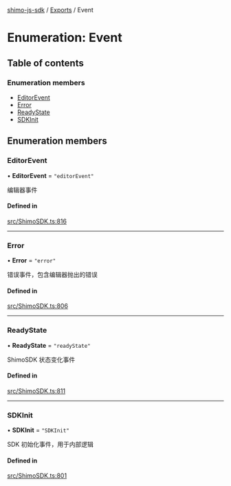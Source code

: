 [shimo-js-sdk](../README.md) / [Exports](../modules.md) / Event

# Enumeration: Event

## Table of contents

### Enumeration members

- [EditorEvent](Event.md#editorevent)
- [Error](Event.md#error)
- [ReadyState](Event.md#readystate)
- [SDKInit](Event.md#sdkinit)

## Enumeration members

### EditorEvent

• **EditorEvent** = `"editorEvent"`

编辑器事件

#### Defined in

[src/ShimoSDK.ts:816](https://github.com/shimohq/shimo-js-sdk/blob/e258913/src/ShimoSDK.ts#L816)

___

### Error

• **Error** = `"error"`

错误事件，包含编辑器抛出的错误

#### Defined in

[src/ShimoSDK.ts:806](https://github.com/shimohq/shimo-js-sdk/blob/e258913/src/ShimoSDK.ts#L806)

___

### ReadyState

• **ReadyState** = `"readyState"`

ShimoSDK 状态变化事件

#### Defined in

[src/ShimoSDK.ts:811](https://github.com/shimohq/shimo-js-sdk/blob/e258913/src/ShimoSDK.ts#L811)

___

### SDKInit

• **SDKInit** = `"SDKInit"`

SDK 初始化事件，用于内部逻辑

#### Defined in

[src/ShimoSDK.ts:801](https://github.com/shimohq/shimo-js-sdk/blob/e258913/src/ShimoSDK.ts#L801)
